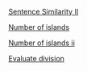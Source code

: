 [Sentence Similarity II](https://leetcode.com/problems/sentence-similarity-ii/)

[Number of islands](https://leetcode.com/problems/number-of-islands/)

[Number of islands ii](https://leetcode.com/problems/number-of-islands-ii/)

[Evaluate division](https://leetcode.com/problems/evaluate-division/)
